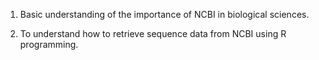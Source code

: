 1.	Basic understanding of the importance of NCBI in biological sciences.

2.	To understand how to retrieve sequence data from NCBI using R programming.